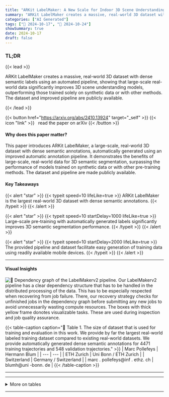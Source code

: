 ```yaml
---
title: "ARKit LabelMaker: A New Scale for Indoor 3D Scene Understanding"
summary: "ARKit LabelMaker creates a massive, real-world 3D dataset with dense semantic labels using an automated pipeline, showing that large-scale real-world data significantly improves 3D scene understanding....."
categories: ["AI Generated"]
tags: ["🔖 2024-10-17", "🤗 2024-10-24"]
showSummary: true
date: 2024-10-17
draft: false
---
```


### TL;DR


{{< lead >}}

ARKit LabelMaker creates a massive, real-world 3D dataset with dense semantic labels using an automated pipeline, showing that large-scale real-world data significantly improves 3D scene understanding models, outperforming those trained solely on synthetic data or with other methods. The dataset and improved pipeline are publicly available.

{{< /lead >}}


{{< button href="https://arxiv.org/abs/2410.13924" target="_self" >}}
{{< icon "link" >}} &nbsp; read the paper on arXiv
{{< /button >}}

#### Why does this paper matter?
This paper introduces ARKit LabelMaker, a large-scale, real-world 3D dataset with dense semantic annotations, automatically generated using an improved automatic annotation pipeline.  It demonstrates the benefits of large-scale, real-world data for 3D semantic segmentation, surpassing the performance of models trained on synthetic data or with other pre-training methods. The dataset and pipeline are made publicly available.
#### Key Takeaways

{{< alert "star" >}}
{{< typeit speed=10 lifeLike=true >}} ARKit LabelMaker is the largest real-world 3D dataset with dense semantic annotations. {{< /typeit >}}
{{< /alert >}}

{{< alert "star" >}}
{{< typeit speed=10 startDelay=1000 lifeLike=true >}} Large-scale pre-training with automatically generated labels significantly improves 3D semantic segmentation performance. {{< /typeit >}}
{{< /alert >}}

{{< alert "star" >}}
{{< typeit speed=10 startDelay=2000 lifeLike=true >}} The provided pipeline and dataset facilitate easy generation of training data using readily available mobile devices. {{< /typeit >}}
{{< /alert >}}

------
#### Visual Insights



![](figures/figures_3_0.png "🔼 Dependency graph of the LabelMakerv2 pipeline. Our LabelMakerv2 pipeline has a clear dependency structure that has to be handled in the distributed processing of the data. This has to be especially respected when recovering from job failure. There, our recovery strategy checks for unfinished jobs in the dependency graph before submitting any new jobs to avoid unnecessarily wasting compute resources. The boxes with thick yellow frame donotes visualizable tasks. These are used during inspection and job quality assurance.")





{{< table-caption caption="🔽 Table 1. The size of dataset that is used for training and evaluation in this work. We provide by far the largest real-world labeled training dataset compared to existing real-world datasets. We provide automatically generated dense semantic annotations for 4471 training trajectories and 548 validation trajectories." >}}
| Marc Pollefeys | Hermann Blum |
| --- | --- |
| ETH Zurich | Uni Bonn / ETH Zurich |
| Switzerland | Germany / Switzerland |
| marc . pollefeys@inf . ethz. ch | blumh@uni -bonn. de |
{{< /table-caption >}}


------







------

<details>
<summary>More on tables
</summary>


{{< table-caption caption="🔽 Table 1. The size of dataset that is used for training and evaluation in this work. We provide by far the largest real-world labeled training dataset compared to existing real-world datasets. We provide automatically generated dense semantic annotations for 4471 training trajectories and 548 validation trajectories." >}}
| Dataset | #train | #val | #test | real | #label |
| --- | --- | --- | --- | --- | --- |
| S3DIS | 406 | - | - | V | 13 |
| ScanNet/ScanNet200 | 1201 | 312 | 100 | V | 20 / 200 |
| ScanNet++ | 230 | 50 | 50 | V | 100 |
| ARKit LabelMaker | 4471 | 548 | - | V | 186 |
| Structured3D | 6519 | - | 1697 | X | 25 |
{{< /table-caption >}}

{{< table-caption caption="🔽 Table 2. Semantic Segmentation Scores on ScanNet20. We compare different training strategies for two top-performing models (PointTransformerv3 [36] and MinkowskiNet [7]) on the ScanNet20 dataset. We can show for both models adding ALS200 through pre-training and co-training improves the performance for both models. With PonderV2 [42] and Mix3D [20], we compare large-scale pretraining to two other training strategies. We can show that large-scale pre-training is superior to both, extensive data augmentation (Mix3D) and self-supervised pre-training (PonderV2)." >}}
| Method | Training Data | val | test |
| --- | --- | --- | --- |
| MinkUNet [7] | MinkUNet [7] | MinkUNet [7] | MinkUNet [7] |
| vanilla | ScanNet | 72.4 | 73.6 |
| PonderV2 [42] | ScanNet (self-supervised) → ScanNet | 73.5 | - |
| Mix3D [20] | ScanNet | 73.6 | 78.1 |
| fine-tune (Ours) | ALS200 → ScanNet | 77.0 | - |
| PTv3 [36] | PTv3 [36] | PTv3 [36] | PTv3 [36] |
| vanilla | ScanNet | 77.5 | 77.9 |
| fine-tune (Ours) | ALS200 → ScanNet | 81.2 | - |
| fine-tune (Ours) | ALC → ScanNet | 80.6 | 79.0 |
| PPT [36] | ScanNet + S3DIS + Structure3D | 78.6 | 79.4 |
| PPT (Ours) | ScanNet+ ScanNet200 + ScanNet++ + Structure3D + ALC | 81.1 | 79.8 |
{{< /table-caption >}}

{{< table-caption caption="🔽 Table 3. Semantic Segmentation Scores on ScanNet200 [29]." >}}
| Method | Training Data | val | test |
| --- | --- | --- | --- |
| MinkUNet [7] | MinkUNet [7] | MinkUNet [7] | MinkUNet [7] |
| vanilla | ScanNet200 | 29.3 | 25.3 |
| fine-tune (Ours) | ALS200 → ScanNet200 | 30.1 | 27.4 |
| co-training (Ours) | ALS200 + ScanNet200 | 30.6 | - |
| PTv3 [36] | PTv3 [36] | PTv3 [36] | PTv3 [36] |
| vanilla | ScanNet200 | 35.2 | 37.8 |
| fine-tune (Ours) | ALS200 → ScanNet200 | 38.4 | - |
| fine-tune (Ours) | ALC200 → ScanNet200 | 38.7 | 38.4 |
| PPT [36] | ScanNet200 + S3DIS + Structure3D → ScanNet200 | 36.0 | 39.3 |
| PPT(Ours) | ScanNet+ ScanNet200 + ScanNet++ + Structure3D + ALC | 40.3 | 41.4 |
{{< /table-caption >}}

{{< table-caption caption="🔽 Table 4. Semantic Segmentation Scores on ScanNet++ [39]. We evaluated the efficacy of our ALC dataset on the ScanNet++ benchmark using both pre-training and joint training methods. †: this number comes from Wu et al." >}}
| PTv3 Variant | Training Data | #Data | val mloU | test top-1/3 ml⌀U |
| --- | --- | --- | --- | --- |
| vanilla | ScanNet++ | 713 | 41.8 | 45.8/69.7 |
| fine-tune (Ours) | ALC200 → ScanNet++ | 4471 → 713 | 42.5 | 43.7/65.5 |
| PPT [36] | ScanNet200 + ScanNet++ + Structure3D | 45868 | 45.31 | 46.5/71.1 |
| PPT (Ours) | ScanNet200 + ScanNet++ + ALC | 11168 | 44.5 | 46.1/70.8 |
| PPT (Ours) | ScanNet+ ScanNet200 + ScanNet++ + Structure3D + ALC | 30386 | 44.6 | 46.1 / 68.5 |
{{< /table-caption >}}

{{< table-caption caption="🔽 Table B1. ScanNet200 validation and test mIoU for head, common and tail classes. For MinkowskiNet, ARKit LabelMaker pre-trained network shows significant improvement on head and common classes. For PTv3, we see improvements across all three splits." >}}
| Method | Training Data | head | Validation common | tail | head | Test common | tail |
| --- | --- | --- | --- | --- | --- | --- | --- |
| MinkUNet [7] | MinkUNet [7] | MinkUNet [7] | MinkUNet [7] | MinkUNet [7] | MinkUNet [7] | MinkUNet [7] | MinkUNet [7] |
| vanilla | ScanNet200 | 52.3 | 22.5 | 13.2 | 46.3 | 15.4 | 10.2 |
| fine-tune (Ours) | ALS200 → ScanNet200 | 53.9 | 24.2 | 12.5 | 49.0 | 19.4 | 9.4 |
| co-training (Ours) | ALS200 + ScanNet200 | 55.1 | 24.7 | 12.4 | ■ | - | ■ |
| PTv3 [36] | PTv3 [36] | PTv3 [36] | PTv3 [36] | PTv3 [36] | PTv3 [36] | PTv3 [36] | PTv3 [36] |
| vanilla | ScanNet200 | 56.5 | 30.1 | 19.3 | · | · |  |
| fine-tune (Ours) | ALS200 → ScanNet200 | 58.6 | 33.0 | 23.8 | · | · | · |
| fine-tune (Ours) | ALC200 → ScanNet200 | 58.2 | 33.1 | 25.0 | 58.2 | 30.9 | 22.2 |
| PPT [36] | ScanNet200 + S3DIS + Structure3D → ScanNet200 | ■ | ■ | - | 59.2 | 33.0 | 21.6 |
| PPT(Ours) | ScanNet+ ScanNet200 + ScanNet++ + Structure3D + ALC | 60.9 | 35.48 | 24.6 | 61.0 | 32.2 | 27.1 |
{{< /table-caption >}}

{{< table-caption caption="🔽 Table 1. The size of dataset that is used for training and evaluation in this work. We provide by far the largest real-world labeled training dataset compared to existing real-world datasets. We provide automatically generated dense semantic annotations for 4471 training trajectories and 548 validation trajectories." >}}
| Task | #CPU | RAM | Time | GPU |
| --- | --- | --- | --- | --- |
| Download & Prepossessing | 2 | 24G | 4h | - |
| Video Rendering | 8 | 32G | 30min | - |
| Grounded-SAM | 2 | 12G | 6h | 3090 x1 |
| OVSeg | 2 | 8G | 8h | 3090 x1 |
| InternImage | 2 | 10G | 8h | 3090 x1 |
| Mask3D | 8 | 16G | 1h 30min | 3090 x1 |
| OmniData | 8 | 8G | 2h | 3090 x1 |
| HHA | 18 | 9G | 2h | - |
| CMX | 2 | 8G | 3h | 3090 x1 |
| Consensus | 16 | 16G | 2h | - |
| Point Lifting | 2 | 72G | 4h |  |
{{< /table-caption >}}


</details>

------

